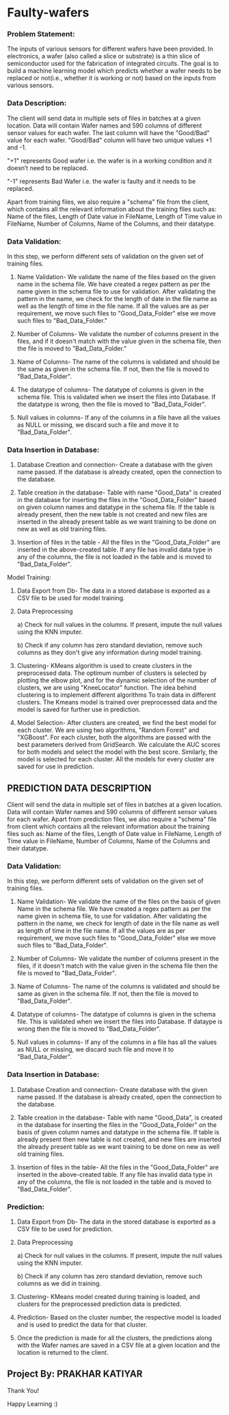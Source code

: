 # Faulty-wafers
### Problem Statement:

The inputs of various sensors for different wafers have been provided. In electronics, a wafer (also called a slice or substrate) is a thin slice of semiconductor used for the fabrication of integrated circuits. The goal is to build a machine learning model which predicts whether a wafer needs to be replaced or not(i.e., whether it is working or not) based on the inputs from various sensors. 

### Data Description:

The client will send data in multiple sets of files in batches at a given location. Data will contain Wafer names and 590 columns of different sensor values for each wafer. The last column will have the "Good/Bad" value for each wafer.
"Good/Bad" column will have two unique values +1 and -1.

"+1" represents Good wafer i.e. the wafer is in a working condition and it doesn’t need to be replaced.

"-1" represents Bad Wafer i.e. the wafer is faulty and it needs to be replaced. 

Apart from training files, we also require a "schema" file from the client, which contains all the relevant information about the training files such as:
Name of the files, Length of Date value in FileName, Length of Time value in FileName, Number of Columns, Name of the Columns, and their datatype.
 
### Data Validation: 

In this step, we perform different sets of validation on the given set of training files.  

1.	 Name Validation- We validate the name of the files based on the given name in the schema file. We have created a regex pattern as per the name given in the schema file to use for validation. After validating the pattern in the name, we check for the length of date in the file name as well as the length of time in the file name. If all the values are as per requirement, we move such files to "Good_Data_Folder" else we move such files to "Bad_Data_Folder."

2.	 Number of Columns- We validate the number of columns present in the files, and if it doesn't match with the value given in the schema file, then the file is moved to "Bad_Data_Folder."

3.	 Name of Columns- The name of the columns is validated and should be the same as given in the schema file. If not, then the file is moved to "Bad_Data_Folder".

4.	 The datatype of columns- The datatype of columns is given in the schema file. This is validated when we insert the files into Database. If the datatype is wrong, then the file is moved to "Bad_Data_Folder".

5.	Null values in columns- If any of the columns in a file have all the values as NULL or missing, we discard such a file and move it to "Bad_Data_Folder".

### Data Insertion in Database:
 
1) Database Creation and connection- Create a database with the given name passed. If the database is already created, open the connection to the database. 

2) Table creation in the database- Table with name "Good_Data" is created in the database for inserting the files in the "Good_Data_Folder" based on given column names and datatype in the schema file. If the table is already present, then the new table is not created and new files are inserted in the already present table as we want training to be done on new as well as old training files.     

3) Insertion of files in the table - All the files in the "Good_Data_Folder" are inserted in the above-created table. If any file has invalid data type in any of the columns, the file is not loaded in the table and is moved to "Bad_Data_Folder".
 
Model Training:

1) Data Export from Db- The data in a stored database is exported as a CSV file to be used for model training.

2) Data Preprocessing   
   
   a) Check for null values in the columns. If present, impute the null values using the KNN imputer.
   
   b) Check if any column has zero standard deviation, remove such columns as they don't give any information during model training.

3) Clustering- KMeans algorithm is used to create clusters in the preprocessed data. The optimum number of clusters is selected by plotting the elbow plot, and for the dynamic selection of the number of clusters, we are using "KneeLocator" function. The idea behind clustering is to implement different algorithms
   To train data in different clusters. The Kmeans model is trained over preprocessed data and the model is saved for further use in prediction.

4) Model Selection- After clusters are created, we find the best model for each cluster. We are using two algorithms, "Random Forest" and "XGBoost". For each cluster, both the algorithms are passed with the best parameters derived from GridSearch. We calculate the AUC scores for both models and select the model with the best score. Similarly, the model is selected for each cluster. All the models for every cluster are saved for use in prediction.




## PREDICTION DATA DESCRIPTION
 
Client will send the data in multiple set of files in batches at a given location. Data will contain Wafer names and 590 columns of different sensor values for each wafer. 
Apart from prediction files, we also require a "schema" file from client which contains all the relevant information about the training files such as:
Name of the files, Length of Date value in FileName, Length of Time value in FileName, Number of Columns, Name of the Columns and their datatype.
 
### Data Validation:
 
In this step, we perform different sets of validation on the given set of training files.  

1) Name Validation- We validate the name of the files on the basis of given Name in the schema file. We have created a regex pattern as per the name given in schema file, to use for validation. After validating the pattern in the name, we check for length of date in the file name as well as length of time in the file name. If all the values are as per requirement, we move such files to "Good_Data_Folder" else we move such files to "Bad_Data_Folder". 

2) Number of Columns- We validate the number of columns present in the files, if it doesn't match with the value given in the schema file then the file is moved to "Bad_Data_Folder". 

3) Name of Columns- The name of the columns is validated and should be same as given in the schema file. If not, then the file is moved to "Bad_Data_Folder". 

4) Datatype of columns- The datatype of columns is given in the schema file. This is validated when we insert the files into Database. If dataype is wrong then the file is moved to "Bad_Data_Folder". 

5) Null values in columns- If any of the columns in a file has all the values as NULL or missing, we discard such file and move it to "Bad_Data_Folder".  

### Data Insertion in Database: 

1) Database Creation and connection- Create database with the given name passed. If the database is already created, open the connection to the database. 

2) Table creation in the database- Table with name "Good_Data", is created in the database for inserting the files in the "Good_Data_Folder" on the basis of given column names and datatype in the schema file. If table is already present then new table is not created, and new files are inserted the already present table as we want training to be done on new as well old training files.     

3) Insertion of files in the table- All the files in the "Good_Data_Folder" are inserted in the above-created table. If any file has invalid data type in any of the columns, the file is not loaded in the table and is moved to "Bad_Data_Folder".

### Prediction: 
 
1) Data Export from Db- The data in the stored database is exported as a CSV file to be used for prediction.

2) Data Preprocessing    
   
   a) Check for null values in the columns. If present, impute the null values using the KNN imputer.
   
   b) Check if any column has zero standard deviation, remove such columns as we did in training.

3) Clustering- KMeans model created during training is loaded, and clusters for the preprocessed prediction data is predicted.

4) Prediction- Based on the cluster number, the respective model is loaded and is used to predict the data for that cluster.

5) Once the prediction is made for all the clusters, the predictions along with the Wafer names are saved in a CSV file at a given location and the location is returned to the client.


## Project By: PRAKHAR KATIYAR

Thank You!

Happy Learning :)
